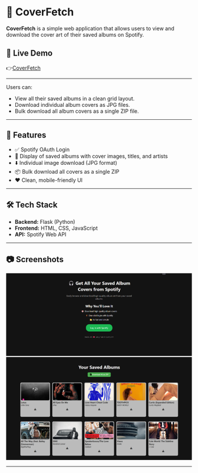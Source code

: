 # 🎵 CoverFetch

**CoverFetch** is a simple web application that allows users to view and download the cover art of their saved albums on Spotify.

## 🔗 Live Demo

👉[CoverFetch]()

 ---

Users can:
- View all their saved albums in a clean grid layout.
- Download individual album covers as JPG files.
- Bulk download all album covers as a single ZIP file.

---

## 🚀 Features

- ✅ Spotify OAuth Login
- 🎨 Display of saved albums with cover images, titles, and artists
- ⬇️ Individual image download (JPG format)
- 📦 Bulk download all covers as a single ZIP
- ❤️ Clean, mobile-friendly UI

---

## 🛠️ Tech Stack

- **Backend:** Flask (Python)
- **Frontend:** HTML, CSS, JavaScript
- **API:** Spotify Web API

---

## 📷 Screenshots

![grid](./screenshots/landingPage.png) 
![downloads](./screenshots/albumGrid.png) 

---

